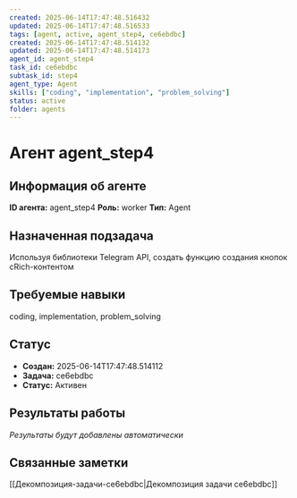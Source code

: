 ```yaml
---
created: 2025-06-14T17:47:48.516432
updated: 2025-06-14T17:47:48.516533
tags: [agent, active, agent_step4, ce6ebdbc]
created: 2025-06-14T17:47:48.514132
updated: 2025-06-14T17:47:48.514173
agent_id: agent_step4
task_id: ce6ebdbc
subtask_id: step4
agent_type: Agent
skills: ["coding", "implementation", "problem_solving"]
status: active
folder: agents
---
```


# Агент agent_step4

## Информация об агенте

**ID агента:** agent_step4
**Роль:** worker
**Тип:** Agent

## Назначенная подзадача
Используя библиотеки Telegram API, создать функцию создания кнопок сRich-контентом

## Требуемые навыки
coding, implementation, problem_solving

## Статус
- **Создан:** 2025-06-14T17:47:48.514112
- **Задача:** ce6ebdbc
- **Статус:** Активен

## Результаты работы
*Результаты будут добавлены автоматически*

## Связанные заметки

[[Декомпозиция-задачи-ce6ebdbc|Декомпозиция задачи ce6ebdbc]]